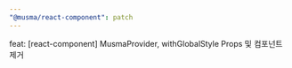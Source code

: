 ```yaml
---
"@musma/react-component": patch
---
```


feat: [react-component] MusmaProvider, withGlobalStyle Props 및 컴포넌트 제거
